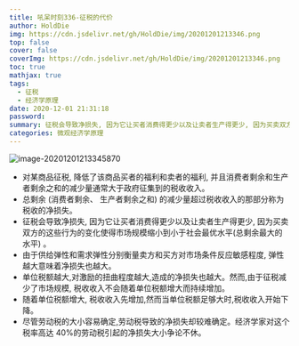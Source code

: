 ```yaml
---
title: 吼呆时刻336-征税的代价
author: HoldDie
img: https://cdn.jsdelivr.net/gh/HoldDie/img/20201201213346.png
top: false
cover: false
coverImg: https://cdn.jsdelivr.net/gh/HoldDie/img/20201201213346.png
toc: true
mathjax: true
tags:
  - 征税
  - 经济学原理
date: 2020-12-01 21:31:18
password:
summary: 征税会导致净损失, 因为它让买者消费得更少以及让卖者生产得更少, 因为买卖双方的这些行为的变化使得市场规模缩小到小于社会最优水平(总剩余最大的水平) 。
categories: 微观经济学原理
---
```


![image-20201201213345870](https://cdn.jsdelivr.net/gh/HoldDie/img/20201201213346.png)

- 对某商品征税, 降低了该商品买者的福利和卖者的福利, 并且消费者剩余和生产者剩余之和的减少量通常大于政府征集到的税收收入。 
- 总剩余 (消费者剩余、 生产者剩余之和) 的减少量超过税收收入的那部分称为税收的净损失。
- 征税会导致净损失, 因为它让买者消费得更少以及让卖者生产得更少, 因为买卖双方的这些行为的变化使得市场规模缩小到小于社会最优水平(总剩余最大的水平) 。
- 由于供给弹性和需求弹性分别衡量卖方和买方对市场条件反应敏感程度, 弹性越大意味着净损失也越大。
- 单位税额越大,对激励的扭曲程度越大,造成的净损失也越大。然而,由于征税减少了市场规模, 税收收入不会随着单位税额增大而持续增加。 
- 随着单位税额增大, 税收收入先增加,然而当单位税额足够大时,税收收入开始下降。
- 尽管劳动税的大小容易确定,劳动税导致的净损失却较难确定。经济学家对这个税率高达 40%的劳动税引起的净损失大小争论不休。